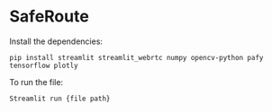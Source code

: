# SafeRoute

Install the dependencies:

`pip install streamlit streamlit_webrtc numpy opencv-python pafy tensorflow plotly`

To run the file:

`Streamlit run {file path}`
